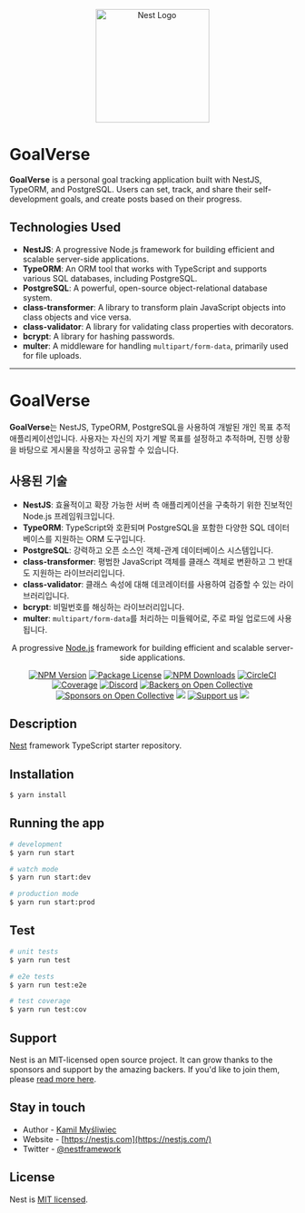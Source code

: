 
<p align="center">
  <a href="http://nestjs.com/" target="blank"><img src="https://nestjs.com/img/logo-small.svg" width="200" alt="Nest Logo" /></a>
</p>


# GoalVerse

**GoalVerse** is a personal goal tracking application built with NestJS, TypeORM, and PostgreSQL. Users can set, track, and share their self-development goals, and create posts based on their progress.

## Technologies Used

- **NestJS**: A progressive Node.js framework for building efficient and scalable server-side applications.
- **TypeORM**: An ORM tool that works with TypeScript and supports various SQL databases, including PostgreSQL.
- **PostgreSQL**: A powerful, open-source object-relational database system.
- **class-transformer**: A library to transform plain JavaScript objects into class objects and vice versa.
- **class-validator**: A library for validating class properties with decorators.
- **bcrypt**: A library for hashing passwords.
- **multer**: A middleware for handling `multipart/form-data`, primarily used for file uploads.

---

# GoalVerse

**GoalVerse**는 NestJS, TypeORM, PostgreSQL을 사용하여 개발된 개인 목표 추적 애플리케이션입니다. 사용자는 자신의 자기 계발 목표를 설정하고 추적하며, 진행 상황을 바탕으로 게시물을 작성하고 공유할 수 있습니다.

## 사용된 기술

- **NestJS**: 효율적이고 확장 가능한 서버 측 애플리케이션을 구축하기 위한 진보적인 Node.js 프레임워크입니다.
- **TypeORM**: TypeScript와 호환되며 PostgreSQL을 포함한 다양한 SQL 데이터베이스를 지원하는 ORM 도구입니다.
- **PostgreSQL**: 강력하고 오픈 소스인 객체-관계 데이터베이스 시스템입니다.
- **class-transformer**: 평범한 JavaScript 객체를 클래스 객체로 변환하고 그 반대도 지원하는 라이브러리입니다.
- **class-validator**: 클래스 속성에 대해 데코레이터를 사용하여 검증할 수 있는 라이브러리입니다.
- **bcrypt**: 비밀번호를 해싱하는 라이브러리입니다.
- **multer**: `multipart/form-data`를 처리하는 미들웨어로, 주로 파일 업로드에 사용됩니다.


[circleci-image]: https://img.shields.io/circleci/build/github/nestjs/nest/master?token=abc123def456
[circleci-url]: https://circleci.com/gh/nestjs/nest

  <p align="center">A progressive <a href="http://nodejs.org" target="_blank">Node.js</a> framework for building efficient and scalable server-side applications.</p>
    <p align="center">
<a href="https://www.npmjs.com/~nestjscore" target="_blank"><img src="https://img.shields.io/npm/v/@nestjs/core.svg" alt="NPM Version" /></a>
<a href="https://www.npmjs.com/~nestjscore" target="_blank"><img src="https://img.shields.io/npm/l/@nestjs/core.svg" alt="Package License" /></a>
<a href="https://www.npmjs.com/~nestjscore" target="_blank"><img src="https://img.shields.io/npm/dm/@nestjs/common.svg" alt="NPM Downloads" /></a>
<a href="https://circleci.com/gh/nestjs/nest" target="_blank"><img src="https://img.shields.io/circleci/build/github/nestjs/nest/master" alt="CircleCI" /></a>
<a href="https://coveralls.io/github/nestjs/nest?branch=master" target="_blank"><img src="https://coveralls.io/repos/github/nestjs/nest/badge.svg?branch=master#9" alt="Coverage" /></a>
<a href="https://discord.gg/G7Qnnhy" target="_blank"><img src="https://img.shields.io/badge/discord-online-brightgreen.svg" alt="Discord"/></a>
<a href="https://opencollective.com/nest#backer" target="_blank"><img src="https://opencollective.com/nest/backers/badge.svg" alt="Backers on Open Collective" /></a>
<a href="https://opencollective.com/nest#sponsor" target="_blank"><img src="https://opencollective.com/nest/sponsors/badge.svg" alt="Sponsors on Open Collective" /></a>
  <a href="https://paypal.me/kamilmysliwiec" target="_blank"><img src="https://img.shields.io/badge/Donate-PayPal-ff3f59.svg"/></a>
    <a href="https://opencollective.com/nest#sponsor"  target="_blank"><img src="https://img.shields.io/badge/Support%20us-Open%20Collective-41B883.svg" alt="Support us"></a>
  <a href="https://twitter.com/nestframework" target="_blank"><img src="https://img.shields.io/twitter/follow/nestframework.svg?style=social&label=Follow"></a>
</p>
  <!--[![Backers on Open Collective](https://opencollective.com/nest/backers/badge.svg)](https://opencollective.com/nest#backer)
  [![Sponsors on Open Collective](https://opencollective.com/nest/sponsors/badge.svg)](https://opencollective.com/nest#sponsor)-->

## Description

[Nest](https://github.com/nestjs/nest) framework TypeScript starter repository.

## Installation

```bash
$ yarn install
```

## Running the app

```bash
# development
$ yarn run start

# watch mode
$ yarn run start:dev

# production mode
$ yarn run start:prod
```

## Test

```bash
# unit tests
$ yarn run test

# e2e tests
$ yarn run test:e2e

# test coverage
$ yarn run test:cov
```

## Support

Nest is an MIT-licensed open source project. It can grow thanks to the sponsors and support by the amazing backers. If you'd like to join them, please [read more here](https://docs.nestjs.com/support).

## Stay in touch

- Author - [Kamil Myśliwiec](https://kamilmysliwiec.com)
- Website - [https://nestjs.com](https://nestjs.com/)
- Twitter - [@nestframework](https://twitter.com/nestframework)

## License

Nest is [MIT licensed](LICENSE).
